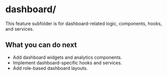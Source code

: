 # dashboard/

This feature subfolder is for dashboard-related logic, components, hooks, and services.

## What you can do next
- Add dashboard widgets and analytics components.
- Implement dashboard-specific hooks and services.
- Add role-based dashboard layouts. 